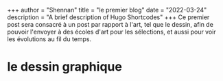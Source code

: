 +++
author = "Shennan"
title = "le premier blog"
date = "2022-03-24"
description = "A brief description of Hugo Shortcodes"
+++
Ce premier post sera consacré à un post par rapport à l'art, tel que le dessin, afin de pouvoir l'envoyer à des écoles d'art pour les sélections, et aussi pour voir les évolutions au fil du temps.
# le dessin graphique 